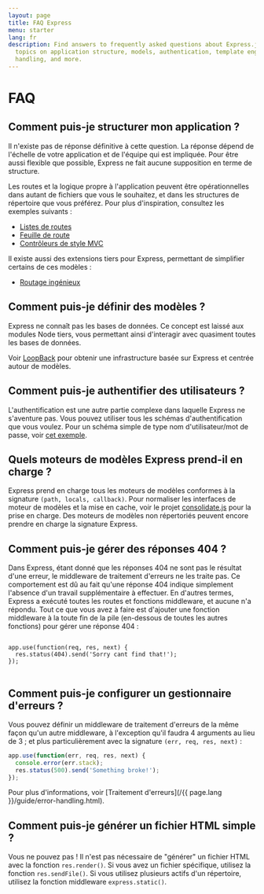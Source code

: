 ```yaml
---
layout: page
title: FAQ Express
menu: starter
lang: fr
description: Find answers to frequently asked questions about Express.js, including
  topics on application structure, models, authentication, template engines, error
  handling, and more.
---
```


# FAQ

## Comment puis-je structurer mon application ?

Il n'existe pas de réponse définitive à cette question. La réponse dépend
de l'échelle de votre application et de l'équipe qui est impliquée. Pour être aussi
flexible que possible, Express ne fait aucune supposition en terme de structure.

Les routes et la logique propre à l'application peuvent être opérationnelles dans autant de fichiers
que vous le souhaitez, et dans les structures de répertoire que vous préférez. Pour plus d'inspiration,
consultez les exemples suivants :

* [Listes de routes](https://github.com/expressjs/express/blob/4.13.1/examples/route-separation/index.js#L32-47)
* [Feuille de route](https://github.com/expressjs/express/blob/4.13.1/examples/route-map/index.js#L52-L66)
* [Contrôleurs de style MVC](https://github.com/expressjs/express/tree/master/examples/mvc)

Il existe aussi des extensions tiers pour Express, permettant de simplifier certains de ces modèles :

* [Routage ingénieux](https://github.com/expressjs/express-resource)

## Comment puis-je définir des modèles ?

Express ne connaît pas les bases de données. Ce concept est
laissé aux modules Node tiers, vous permettant ainsi
d'interagir avec quasiment toutes les bases de données.

Voir [LoopBack](http://loopback.io) pour obtenir une infrastructure basée sur Express et centrée autour de modèles.

## Comment puis-je authentifier des utilisateurs ?

L'authentification est une autre partie complexe dans laquelle Express
ne s'aventure pas. Vous pouvez utiliser tous les schémas d'authentification que vous voulez.
Pour un schéma simple de type nom d'utilisateur/mot de passe, voir [cet exemple](https://github.com/expressjs/express/tree/master/examples/auth).


## Quels moteurs de modèles Express prend-il en charge ?

Express prend en charge tous les moteurs de modèles conformes à la signature `(path, locals, callback)`.
Pour normaliser les interfaces de moteur de modèles et la mise en cache, voir le
projet [consolidate.js](https://github.com/visionmedia/consolidate.js)
pour la prise en charge. Des moteurs de modèles non répertoriés peuvent encore prendre en charge la signature Express.

## Comment puis-je gérer des réponses 404 ?

Dans Express, étant donné que les réponses 404 ne sont pas le résultat d'une erreur,
le middleware de traitement d'erreurs ne les traite pas. Ce comportement est
dû au fait qu'une réponse 404 indique simplement l'absence d'un travail supplémentaire à effectuer.
En d'autres termes, Express a exécuté toutes les routes et fonctions middleware,
et aucune n'a répondu. Tout ce que vous avez à faire est
d'ajouter une fonction middleware à la toute fin de la pile (en-dessous de toutes les autres fonctions)
pour gérer une réponse 404 :

<pre>
<code class="language-javascript" translate="no">
app.use(function(req, res, next) {
  res.status(404).send('Sorry cant find that!');
});
</code>
</pre>

## Comment puis-je configurer un gestionnaire d'erreurs ?

Vous pouvez définir un middleware de traitement d'erreurs de la même façon qu'un autre middleware,
à l'exception qu'il faudra 4 arguments au lieu de 3 ; et plus particulièrement avec la signature `(err, req, res, next)` :

```js
app.use(function(err, req, res, next) {
  console.error(err.stack);
  res.status(500).send('Something broke!');
});
```

Pour plus d'informations, voir [Traitement d'erreurs](/{{ page.lang }}/guide/error-handling.html).

## Comment puis-je générer un fichier HTML simple ?

Vous ne pouvez pas ! Il n'est pas nécessaire de "générer" un fichier HTML avec la fonction `res.render()`.
Si vous avez un fichier spécifique, utilisez la fonction `res.sendFile()`.
Si vous utilisez plusieurs actifs d'un répertoire, utilisez la fonction middleware `express.static()`.
